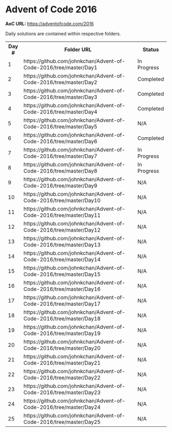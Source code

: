 # Advent of Code 2016

<b>AoC URL: </b> https://adventofcode.com/2016

Daily solutions are contained within respective folders.

<table style="width:100%">
  <tr>
    <th>Day #</th>
    <th>Folder URL</th> 
    <th>Status</th>
  </tr>
  <tr>
    <td>1</td>
    <td>https://github.com/johnkchan/Advent-of-Code-2016/tree/master/Day1</td> 
    <td>In Progress</td>
  </tr>
  <tr>
    <td>2</td>
    <td>https://github.com/johnkchan/Advent-of-Code-2016/tree/master/Day2</td> 
    <td>Completed</td>
  </tr>
    <tr>
    <td>3</td>
    <td>https://github.com/johnkchan/Advent-of-Code-2016/tree/master/Day3</td> 
    <td>Completed</td>
  </tr>
  <tr>
    <td>4</td>
    <td>https://github.com/johnkchan/Advent-of-Code-2016/tree/master/Day4</td> 
    <td>Completed</td>
  </tr>
  <tr>
    <td>5</td>
    <td>https://github.com/johnkchan/Advent-of-Code-2016/tree/master/Day5</td> 
    <td>N/A</td>
  </tr>
  <tr>
    <td>6</td>
    <td>https://github.com/johnkchan/Advent-of-Code-2016/tree/master/Day6</td> 
    <td>Completed</td>
  </tr>
  <tr>
    <td>7</td>
    <td>https://github.com/johnkchan/Advent-of-Code-2016/tree/master/Day7</td> 
    <td>In Progress</td>
  </tr>
  <tr>
    <td>8</td>
    <td>https://github.com/johnkchan/Advent-of-Code-2016/tree/master/Day8</td> 
    <td>In Progress</td>
  </tr>
  <tr>
    <td>9</td>
    <td>https://github.com/johnkchan/Advent-of-Code-2016/tree/master/Day9</td> 
    <td>N/A</td>
  </tr>
  <tr>
    <td>10</td>
    <td>https://github.com/johnkchan/Advent-of-Code-2016/tree/master/Day10</td> 
    <td>N/A</td>
  </tr>
  <tr>
    <td>11</td>
    <td>https://github.com/johnkchan/Advent-of-Code-2016/tree/master/Day11</td> 
    <td>N/A</td>
  </tr>
  <tr>
    <td>12</td>
    <td>https://github.com/johnkchan/Advent-of-Code-2016/tree/master/Day12</td> 
    <td>N/A</td>
  </tr>
  <tr>
    <td>13</td>
    <td>https://github.com/johnkchan/Advent-of-Code-2016/tree/master/Day13</td> 
    <td>N/A</td>
  </tr>
  <tr>
    <td>14</td>
    <td>https://github.com/johnkchan/Advent-of-Code-2016/tree/master/Day14</td> 
    <td>N/A</td>
  </tr>
  <tr>
    <td>15</td>
    <td>https://github.com/johnkchan/Advent-of-Code-2016/tree/master/Day15</td> 
    <td>N/A</td>
  </tr>
  <tr>
    <td>16</td>
    <td>https://github.com/johnkchan/Advent-of-Code-2016/tree/master/Day16</td> 
    <td>N/A</td>
  </tr>
  <tr>
    <td>17</td>
    <td>https://github.com/johnkchan/Advent-of-Code-2016/tree/master/Day17</td> 
    <td>N/A</td>
  </tr>
  <tr>
    <td>18</td>
    <td>https://github.com/johnkchan/Advent-of-Code-2016/tree/master/Day18</td> 
    <td>N/A</td>
  </tr>
  <tr>
    <td>19</td>
    <td>https://github.com/johnkchan/Advent-of-Code-2016/tree/master/Day19</td> 
    <td>N/A</td>
  </tr>
  <tr>
    <td>20</td>
    <td>https://github.com/johnkchan/Advent-of-Code-2016/tree/master/Day20</td> 
    <td>N/A</td>
  </tr>
  <tr>
    <td>21</td>
    <td>https://github.com/johnkchan/Advent-of-Code-2016/tree/master/Day21</td> 
    <td>N/A</td>
  </tr>
  <tr>
    <td>22</td>
    <td>https://github.com/johnkchan/Advent-of-Code-2016/tree/master/Day22</td> 
    <td>N/A</td>
  </tr>
  <tr>
    <td>23</td>
    <td>https://github.com/johnkchan/Advent-of-Code-2016/tree/master/Day23</td> 
    <td>N/A</td>
  </tr>
  <tr>
    <td>24</td>
    <td>https://github.com/johnkchan/Advent-of-Code-2016/tree/master/Day24</td> 
    <td>N/A</td>
  </tr>
  <tr>
    <td>25</td>
    <td>https://github.com/johnkchan/Advent-of-Code-2016/tree/master/Day25</td> 
    <td>N/A</td>
  </tr>
</table>
